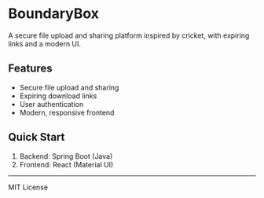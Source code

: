 # BoundaryBox

A secure file upload and sharing platform inspired by cricket, with expiring links and a modern UI.

## Features
- Secure file upload and sharing
- Expiring download links
- User authentication
- Modern, responsive frontend

## Quick Start
1. Backend: Spring Boot (Java)
2. Frontend: React (Material UI)

---

MIT License

